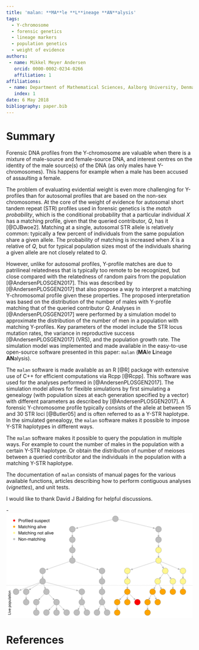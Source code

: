 ```yaml
---
title: 'malan: **MA**le **L**ineage **AN**alysis'
tags:
  - Y-chromosome
  - forensic genetics
  - lineage markers
  - population genetics
  - weight of evidence
authors:
 - name: Mikkel Meyer Andersen
   orcid: 0000-0002-0234-0266
   affiliation: 1
affiliations:
 - name: Department of Mathematical Sciences, Aalborg University, Denmark
   index: 1
date: 6 May 2018
bibliography: paper.bib
---
```


# Summary

Forensic DNA profiles from the Y-chromosome are valuable when there is a mixture of male-source and female-source DNA, and interest centres on the identity of the male source(s) of the DNA (as only males have Y-chromosomes). 
This happens for example when a male has been accused of assaulting a female. 

The problem of evaluating evidential weight is even more challenging for Y-profiles than for autosomal profiles that are based on the non-sex chromosomes.
At the core of the weight of evidence for autosomal short tandem repeat (STR) profiles used in forensic genetics is the *match probability*, which is the conditional probability that a particular individual $X$ has a matching profile, given that the queried contributor, $Q$, has it [@DJBwoe2]. 
Matching at a single, autosomal STR allele is relatively common: typically a few percent of individuals from the same population share a given allele. 
The probability of matching is increased when $X$ is a relative of $Q$, but for typical population sizes most of the individuals sharing a given allele are not closely related to $Q$.

However, unlike for autosomal profiles, Y-profile matches are due to patrilineal relatedness that is typically too remote to be recognized, but close compared with the relatedness of random pairs from the population [@AndersenPLOSGEN2017].
This was described by [@AndersenPLOSGEN2017] that also propose a way to interpret a matching Y-chromosomal profile given these properties.
The proposed interpretation was based on the distribution of the number of males with Y-profile matching that of the queried contributor $Q$.
Analyses in [@AndersenPLOSGEN2017] were performed by 
a simulation model to approximate the distribution of the number of men in a population with matching Y-profiles.
Key parameters of the model include the STR locus mutation rates, the variance in reproductive success [@AndersenPLOSGEN2017] (VRS), and the population growth rate. 
The simulation model was implemented and made available in the easy-to-use open-source software presented in this paper: `malan` (**MA**le **L**ineage **AN**alysis). 

The `malan` software is made available as an R [@R] package with extensive use of C++ for efficient computations via Rcpp [@Rcpp]. 
This software was used for the analyses performed in [@AndersenPLOSGEN2017].
The simulation model allows for flexible simulations by first simulating a genealogy (with population sizes at each generation specified by a vector) with different parameters as described by [@AndersenPLOSGEN2017]. 
A forensic Y-chromosome profile typically consists of the allele at between 15 and 30 STR loci [@Butler05] and is often referred to as a Y-STR haplotype. 
In the simulated genealogy, the `malan` software makes it possible to impose Y-STR haplotypes in different ways. 

The `malan` software makes it possible to query the population in multiple ways. For example to count the number of males in the population with a certain Y-STR haplotype. Or obtain the distribution of number of meioses between a queried contributor and the individuals in the population with a matching Y-STR haplotype.

The documentation of `malan` consists of manual pages for the various available functions, articles describing how to perform contiguous analyses (*vignettes*), and unit tests.

I would like to thank David J Balding for helpful discussions.

-![Simulation illustration and example of analysis of matching individuals.](paper-fig-simulation.png)

# References
